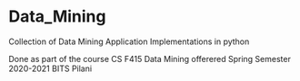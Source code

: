 # Data_Mining
Collection of Data Mining Application Implementations in python

Done as part of the course CS F415 Data Mining
offerered Spring Semester 2020-2021 BITS Pilani

